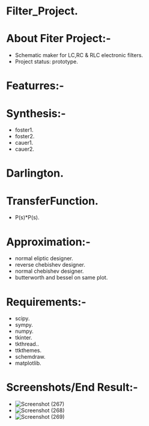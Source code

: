 # Filter_Project.
# About Fiter Project:-
+ Schematic maker for LC,RC & RLC electronic filters.
+ Project status: prototype.
# Featurres:-  
# Synthesis:-
+ foster1.
+ foster2.
+ cauer1.
+ cauer2.
# Darlington.
# TransferFunction.
+ P(s)*P(s).
# Approximation:-
+ normal eliptic designer.
+ reverse chebishev designer.
+ normal chebishev designer.
+ butterworth and bessel on same plot.
# Requirements:- 
+ scipy.
+ sympy.
+ numpy.
+ tkinter.
+ tkthread..
+ ttkthemes.
+ schemdraw.
+ matplotlib.
# Screenshots/End Result:-
+ ![Screenshot (267)](https://github.com/Nayeemhabib/Filter_Project/assets/117503421/07a57cf6-faf1-4006-87bd-e9e87b31206e)
+ ![Screenshot (268)](https://github.com/Nayeemhabib/Filter_Project/assets/117503421/b4d1efcf-fd1f-4c19-b409-0c3d75bd4c6b)
+ ![Screenshot (269)](https://github.com/Nayeemhabib/Filter_Project/assets/117503421/1a62d366-25dd-41be-9c7c-85e5d1c4a0a9)




